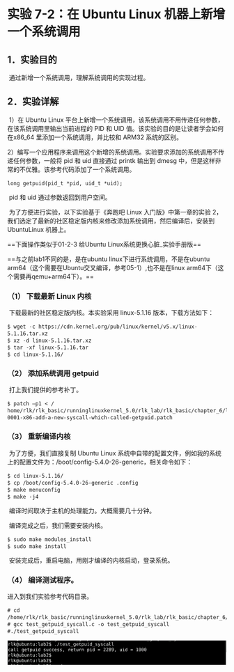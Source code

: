 # 实验 7-2：在 Ubuntu Linux 机器上新增一个系统调用

## 1．实验目的

​		通过新增一个系统调用，理解系统调用的实现过程。

## 2．实验详解

​		1）在 Ubuntu Linux 平台上新增一个系统调用，该系统调用不用传递任何参数，在该系统调用里输出当前进程的 PID 和 UID 值。该实验的目的是让读者学会如何在x86_64 里添加一个系统调用，并比较和 ARM32 系统的区别。

​		2）编写一个应用程序来调用这个新增的系统调用。实验要求添加的系统调用不传递任何参数，一般将 pid 和 uid 直接通过 printk 输出到 dmesg 中，但是这样非常的不优雅。该参考代码添加了一个系统调用。

```shell
long getpuid(pid_t *pid, uid_t *uid);
```

​		pid 和 uid 通过参数返回到用户空间。

​		为了方便进行实验，以下实验基于《奔跑吧 Linux 入门版》中第一章的实验 2，我们选定了最新的社区稳定版内核来修改添加系统调用，然后编译后，安装到 UbuntuLinux 机器上。

==下面操作类似于01-2-3 给Ubuntu Linux系统更换心脏_实验手册版==

==与之前lab1不同的是，是在ubuntu linux下进行系统调用，不是在ubuntu arm64（这个需要在Ubuntu交叉编译，参考05-1）,也不是在linux arm64下（这个需要再qemu+arm64下）。==

### （1） 下载最新 Linux 内核

​		下载最新的社区稳定版内核。本实验采用 linux-5.1.16 版本，下载方法如下：

```shell
$ wget -c https://cdn.kernel.org/pub/linux/kernel/v5.x/linux-5.1.16.tar.xz
$ xz -d linux-5.1.16.tar.xz 
$ tar -xf linux-5.1.16.tar 
$ cd linux-5.1.16/
```

### （2） 添加系统调用 getpuid

​		打上我们提供的参考补丁。

```shell
$ patch –p1 < /
home/rlk/rlk_basic/runninglinuxkernel_5.0/rlk_lab/rlk_basic/chapter_6/lab2/
0001-x86-add-a-new-syscall-which-called-getpuid.patch
```

### （3） 重新编译内核

​		为了方便，我们直接复制 Ubuntu Linux 系统中自带的配置文件，例如我的系统上的配置文件为：/boot/config-5.4.0-26-generic，相关命令如下：

```shell
$ cd linux-5.1.16/
$ cp /boot/config-5.4.0-26-generic .config
$ make menuconfig
$ make -j4
```

​		编译时间取决于主机的处理能力。大概需要几十分钟。

​		编译完成之后，我们需要安装内核。

```shell
$ sudo make modules_install
$ sudo make install
```

​		安装完成后，重启电脑，用刚才编译的内核启动，登录系统。

### （4） 编译测试程序。

进入到我们实验参考代码目录。

```shell
# cd /home/rlk/rlk_basic/runninglinuxkernel_5.0/rlk_lab/rlk_basic/chapter_6/lab2
# gcc test_getpuid_syscall.c -o test_getpuid_syscall
#./test_getpuid_syscall
```

![image-20240924011052671](image/image-20240924011052671.png)